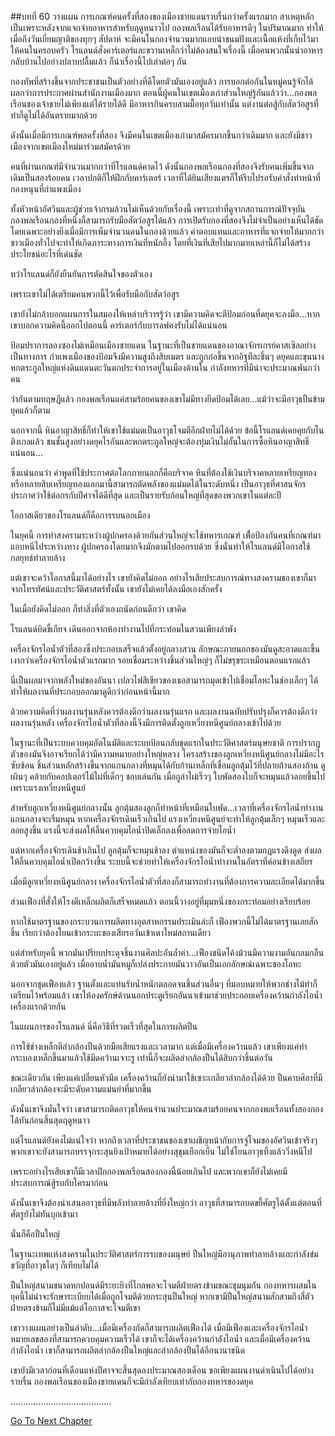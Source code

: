 ##บทที่ 60 วางแผน
การเกณฑ์คนครั้งที่สองของเมืองชายแดนราบรื่นกว่าครั้งแรกมาก สาเหตุหลักเป็นเพราะหลังจากแจกจ่ายอาหารสำหรับฤดูหนาวไป กองพลเรือนได้รับอาหารดีๆ ในปริมาณมาก ทำให้เมื่อถึงวันเยี่ยมญาติของทุกๆ สัปดาห์ จะมีคนในกองจำนวนมากแอบนำขนมปังและเนื้อแห้งที่เก็บไว้มาให้คนในครอบครัว โรแลนด์สั่งคาร์เตอร์และขวานเหล็กว่าไม่ต้องสนใจเรื่องนี้ เมื่อคนพวกนั้นนำอาหารกลับบ้านไปอย่างปลาบปลื้มแล้ว ก็นำเรื่องนี้ไปเล่าต่อๆ กัน


กองทัพที่สร้างขึ้นจากประชาชนเป็นตัวอย่างที่ดีโดยตัวมันเองอยู่แล้ว การบอกต่อกันในหมู่คนรู้จักได้ผลกว่าการประกาศผ่านสำนักงานเมืองมาก ตอนนี้ผู้คนในเขตเมืองเก่าส่วนใหญ่รู้กันแล้วว่า...กองพลเรือนของเจ้าชายไม่เพียงแต่ได้รายได้ดี มีอาหารกินครบสามมื้อทุกวันเท่านั้น แต่งานต่อสู้กับสัตว์อสูรที่ทำก็ดูไม่ได้อันตรายมากด้วย


ดังนั้นเมื่อมีการเกณฑ์พลครั้งที่สอง จึงมีคนในเขตเมืองเก่ามาสมัครมากขึ้นกว่าเดิมมาก และยังมีชาวเมืองจากเขตเมืองใหม่มาร่วมสมัครด้วย


คนที่ผ่านเกณฑ์มีจำนวนมากกว่าที่โรแลนด์คาดไว้ ดังนั้นกองพลเรือนกองที่สองจึงรับคนเพิ่มขึ้นจากเดิมเป็นสองร้อยคน เวลาปกติก็ให้ฝึกกับคาร์เตอร์ เวลาที่ได้ยินเสียงแตรก็ให้รีบไปรอรับคำสั่งทำหน้าที่กองหนุนที่กำแพงเมือง


ทั้งหัวหน้าอัศวินและผู้ช่วยเจ้ากรมล้วนไม่เห็นด้วยกับเรื่องนี้ เพราะเท่าที่ดูจากสถานการณ์ปัจจุบัน กองพลเรือนกองที่หนึ่งก็สามารถรับมือสัตว์อสูรได้แล้ว การเปิดรับกองที่สองจึงไม่จำเป็นอย่างเห็นได้ชัด โดยเฉพาะอย่างยิ่งเมื่อมีการเพิ่มจำนวนคนในกองด้วยแล้ว ค่าตอบแทนและอาหารที่แจกจ่ายให้มากกว่าชาวเมืองทั่วไปจะทำให้เกิดภาระทางการเงินที่หนักอึ้ง โดยที่เงินที่เสียไปมากมายเหล่านี้ก็ไม่ได้สร้างประโยชน์อะไรที่เด่นชัด


ทว่าโรแลนด์ก็ยังยืนยันการตัดสินใจของตัวเอง


เพราะเขาไม่ได้เตรียมคนพวกนี้ไว้เพื่อรับมือกับสัตว์อสูร


เขายังไม่กล้าบอกแผนการในสมองให้เหล่าบริวารรู้ว่า เขามีความคิดจะตีป้อมก่อนที่ดยุคจะลงมือ...หากเขาบอกความคิดนี้ออกไปตอนนี้ คาร์เตอร์กับบารอฟคงรับไม่ได้แน่นอน


ป้อมปราการลองซองไม่เหมือนเมืองชายแดน ในฐานะที่เป็นชายแดนของอาณาจักรเกรย์คาสเซิลอย่างเป็นทางการ กำแพงเมืองของป้อมจึงมีความสูงถึงสิบเมตร และถูกก่อขึ้นจากอิฐทีละชิ้นๆ ดยุคและขุนนางหกตระกูลใหญ่แห่งดินแดนตะวันตกประจำการอยู่ในเมืองด้านใน กำลังทหารที่มีน่าจะประมาณพันกว่าคน


ว่ากันตามทฤษฎีแล้ว กองพลเรือนแค่สามร้อยคนของเขาไม่มีทางยึดป้อมได้เลย...แม้ว่าจะมีอาวุธปืนข้ามยุคแล้วก็ตาม


นอกจากนี้ หินอาญาสิทธิ์ก็ทำให้เขาใช้แม่มดเป็นอาวุธโจมตีอีกฝ่ายไม่ได้ด้วย ข้อนี้โรแลนด์เคยคุยกับไนติงเกลแล้ว ชนชั้นสูงอย่างดยุคไรอันและหกตระกูลใหญ่จะต้องทุ่มเงินไม่อั้นในการซื้อหินอาญาสิทธิ์แน่นอน...


ซึ่งแน่นอนว่า คำพูดที่ใช้ประกาศต่อโลกภายนอกก็คือบริจาค หินที่ต้องใช้เงินบริจาคหลายเหรียญทองหรือหลายสิบเหรียญทองแลกมานี้สามารถตัดพลังของแม่มดได้ในระดับหนึ่ง เป็นอาวุธที่ศาสนจักรประกาศว่าใช้ต่อกรกับปีศาจได้ดีที่สุด และเป็นรายรับก้อนใหญ่ที่สุดของพวกเขาในแต่ละปี


โอกาสเดียวของโรแลนด์ก็คือการรบนอกเมือง


ในยุคนี้ การทำสงครามระหว่างผู้ปกครองด้วยกันส่วนใหญ่จะใช้ทหารเกณฑ์ เพื่้อป้องกันคนที่เกณฑ์มาแอบหนีไประหว่างทาง ผู้ปกครองโดยมากจึงมักตามไปออกรบด้วย ซึ่งนั่นทำให้โรแลนด์มีโอกาสใช้กลยุทธ์ทำลายล้าง


แต่เขาจะคว้าโอกาสนี้มาได้อย่างไร เขายังคิดไม่ออก อย่างไรเสียประสบการณ์ทางสงครามของเขาก็มาจากโทรทัศน์และประวัติศาสตร์ทั้งนั้น เขายังไม่เคยได้ลงมือเองสักครั้ง


ในเมื่อยังคิดไม่ออก ก็ทำสิ่งที่ตัวเองถนัดก่อนดีกว่า เขาคิด


โรแลนด์บิดขี้เกียจ เดินออกจากห้องทำงานไปที่กระท่อมในสวนเพียงลำพัง


เครื่องจักรไอน้ำตัวที่สองซึ่งประกอบเสร็จแล้วตั้งอยู่กลางสวน ลักษณะภายนอกของมันดูสะอาดและขึ้นเงากว่าเครื่องจักรไอน้ำตัวแรกมาก รอยเชื่อมระหว่างชิ้นส่วนใหญ่ๆ ก็ไม่ขรุขระเหมือนตอนแรกแล้ว


นี่เป็นผลมาจากพลังใหม่ของอันนา เปลวไฟสีเขียวของเธอสามารถมุดเข้าไปเชื่อมโลหะในช่องเล็กๆ ได้ ทำให้ผลงานที่ประกอบออกมาดูดีกว่าก่อนหน้านี้มาก


ด้วยความคิดที่ว่าผลงานรุ่นหลังควรต้องดีกว่าผลงานรุ่นแรก และผลงานฉบับปรับปรุงก็ควรต้องดีกว่าผลงานรุ่นหลัง เครื่องจักรไอน้ำตัวที่สองนี้จึงมีการติดตั้งลูกเหวี่ยงหนีศูนย์กลางเข้าไปด้วย


ในฐานะที่เป็นระบบควบคุมอัตโนมัติและระบบป้อนกลับชุดแรกในประวัติศาสตร์มนุษยชาติ การปรากฏตัวของมันจึงอาจเรียกได้ว่ามีความหมายอย่างใหญ่หลวง โครงสร้างของลูกเหวี่ยงหนีศูนย์กลางไม่มีอะไรซับซ้อน ชิ้นส่วนหลักสร้างขึ้นจากแกนกลางที่หมุนได้กับก้านเหล็กที่เชื่อมลูกตุ้มไว้ที่ปลายก้านสองก้าน ดูเผินๆ คล้ายกับคอปเตอร์ไม้ไผ่ที่เด็กๆ ชอบเล่นกัน เมื่อถูลำไผ่เร็วๆ ใบพัดสองใบก็จะหมุนแล้วลอยขึ้นไปเพราะแรงเหวี่ยงหนีศูนย์


สำหรับลูกเหวี่ยงหนีศูนย์กลางนั้น ลูกตุ้มสองลูกก็ทำหน้าที่เหมือนใบพัด...เวลาที่เครื่องจักรไอน้ำทำงาน แกนกลางจะเริ่มหมุน หากเครื่องจักรเดินเร็วเกินไป แรงเหวี่ยงหนีศูนย์จะทำให้ลูกตุ้มเล็กๆ หมุนเร็วและลอยสูงขึ้น แรงนี้จะส่งผลให้ลิ้นควบคุมไอน้ำปิดเล็กลงเพื่อลดการจ่ายไอน้ำ


แต่หากเครื่องจักรเดินช้าเกินไป ลูกตุ้มก็จะหมุนช้าลง ตำแหน่งของมันก็จะต่ำลงตามกฎแรงดึงดูด ส่งผลให้ลิ้นควบคุมไอน้ำเปิดกว้างขึ้น ระบบนี้จะช่วยทำให้เครื่องจักรไอน้ำทำงานในอัตราที่ค่อนข้างเสถียร


เมื่อมีลูกเหวี่ยงหนีศูนย์กลาง เครื่องจักรไอน้ำตัวที่สองก็สามารถทำงานที่ต้องการความละเอียดได้มากขึ้น


ส่วนเฟืองที่สั่งให้โรงตีเหล็กผลิตก็เสร็จหมดแล้ว ตอนนี้วางอยู่ที่มุมหนึ่งของกระท่อมอย่างเรียบร้อย


หากใช้มาตรฐานของกระบวนการผลิตทางอุตสาหกรรมประเมินล่ะก็ เฟืองพวกนี้ไม่ได้มาตรฐานเลยสักชิ้น เรียกว่าต้องโยนเข้ากระบะของเสียรอวันเข้าเตาใหม่สถานเดียว


แต่สำหรับยุคนี้ พวกมันเปรียบประดุจชิ้นงานศิลปะอันล้ำค่า...เฟืองชนิดโค้งม้วนมีความงามอันกลมกลืนด้วยตัวมันเองอยู่แล้ว เมื่ออาบน้ำมันหมูก็เปล่งประกายมันวาวอันเป็นเอกลักษณ์เฉพาะของโลหะ


นอกจากชุดเฟืองแล้ว ฐานตั้งและแท่นรับน้ำหนักตลอดจนชิ้นส่วนอื่นๆ ที่มอบหมายให้พวกช่างไม้ทำก็เตรียมไว้พร้อมแล้ว เขาให้องครักษ์ด้านนอกประตูเรียกอันนาเข้ามาช่วยประกอบเครื่องคว้านกำลังไอน้ำเครื่องแรกด้วยกัน


ในแผนการของโรแลนด์ นี่คือวิธีที่รวดเร็วที่สุดในการผลิตปืน


การใช้ช่างเหล็กตีลำกล้องปืนด้วยมือเสียแรงและเวลามาก แต่เมื่อมีเครื่องคว้านแล้ว เขาเพียงแค่ทำกระบองเหล็กขึ้นมาแล้วใช้มีดคว้านเจาะรู เท่านี้ก็จะผลิตลำกล้องปืนได้สิบกว่าชิ้นต่อวัน


ขณะเดียวกัน เพียงแค่เปลี่ยนหัวมีด เครื่องคว้านก็ยังนำมาใช้เซาะเกลียวลำกล้องได้ด้วย ปืนคาบศิลาที่มีเกลียวลำกล้องจะมีระดับความแม่นยำที่มากขึ้น


ดังนั้นเขาจึงมั่นใจว่า เขาสามารถติดอาวุธให้คนจำนวนประมาณสามร้อยคนจากกองพลเรือนทั้งสองกองได้ทันก่อนสิ้นสุดฤดูหนาว


แต่โรแลนด์ยังคงไม่แน่ใจว่า หากถึงเวลาที่ประชาชนของเขาเผชิญหน้ากับการจู่โจมของอัศวินเข้าจริงๆ พวกเขาจะยังสามารถบรรจุกระสุนยิงเป้าหมายได้อย่างสุขุมเยือกเย็น ไม่ใช่โยนอาวุธทิ้งแล้ววิ่งหนีไป


เพราะอย่างไรเสียเขาก็มีเวลาฝึกกองพลเรือนสองกองนี้น้อยเกินไป และพวกเขาก็ยังไม่เคยมีประสบการณ์สู้รบกับใครมาก่อน


ดังนั้นเขาจึงต้องนำเสนออาวุธที่มีพลังทำลายล้างที่ยิ่งใหญ่กว่า อาวุธที่สามารถบดขยี้ศัตรูได้ตั้งแต่ตอนที่ศัตรูยังไม่ทันบุกเข้ามา


นั่นก็คือปืนใหญ่


ในฐานะเทพแห่งสงครามในประวัติศาสตร์การรบของมนุษย์ ปืนใหญ่มีอานุภาพทำลายล้างและกำลังข่มขวัญที่อาวุธใดๆ ก็เทียบไม่ได้


ปืนใหญ่สนามขนาดหกปอนด์มีระยะยิงที่ไกลพอจะโจมตีฝ่ายตรงข้ามขณะชุมนุมกัน กองทหารผสมในยุคนี้ไม่น่าจะรักษาระเบียบได้เมื่อถูกโจมตีด้วยกระสุนปืนใหญ่ หากเขามีปืนใหญ่สนามสักสามถึงสี่ตัว ฝ่ายตรงข้ามก็ไม่มีแม้แต่โอกาสจะโจมตีเขา


เขาวางแผนอย่างเป็นลำดับ...เมื่อมีเครื่องกัดก็สามารถผลิตเฟืองได้ เมื่อมีเฟืองและเครื่องจักรไอน้ำหมายเลขสองที่สามารถควบคุมความเร็วได้ เขาก็จะได้เครื่องคว้านกำลังไอน้ำ และเมื่อมีเครื่องคว้านกำลังไอน้ำ เขาก็สามารถผลิตลำกล้องปืนใหญ่และลำกล้องปืนได้อีกนานาชนิด


เขายังมีเวลาก่อนที่เดือนแห่งปีศาจจะสิ้นสุดลงประมาณสองเดือน ขอเพียงแผนงานดำเนินไปได้อย่างราบรื่น กองพลเรือนของเมืองชายแดนก็จะมีกำลังเทียบเท่ากับกองทหารของดยุค


........................................


[Go To Next Chapter]( ./61.md)